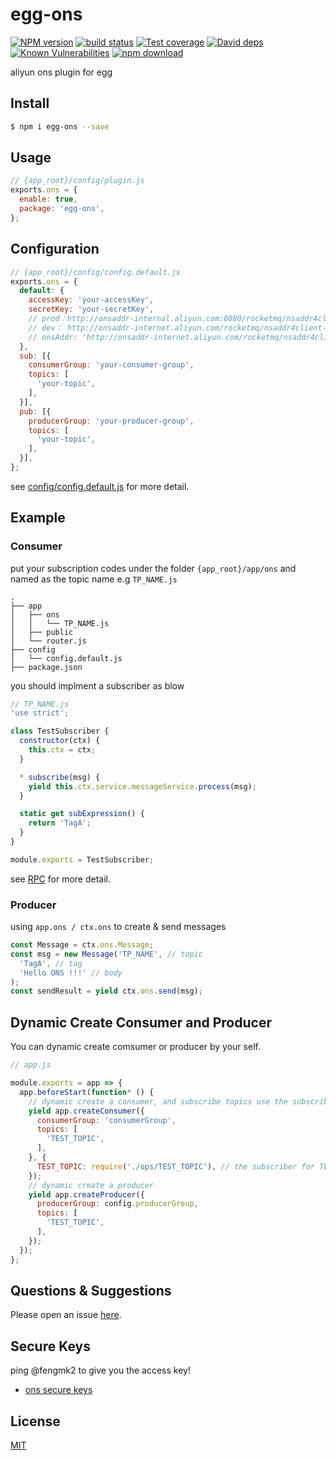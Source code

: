 # egg-ons

[![NPM version][npm-image]][npm-url]
[![build status][travis-image]][travis-url]
[![Test coverage][codecov-image]][codecov-url]
[![David deps][david-image]][david-url]
[![Known Vulnerabilities][snyk-image]][snyk-url]
[![npm download][download-image]][download-url]

[npm-image]: https://img.shields.io/npm/v/egg-ons.svg?style=flat-square
[npm-url]: https://npmjs.org/package/egg-ons
[travis-image]: https://img.shields.io/travis/eggjs/egg-ons.svg?style=flat-square
[travis-url]: https://travis-ci.org/eggjs/egg-ons
[codecov-image]: https://img.shields.io/codecov/c/github/eggjs/egg-ons.svg?style=flat-square
[codecov-url]: https://codecov.io/github/eggjs/egg-ons?branch=master
[david-image]: https://img.shields.io/david/eggjs/egg-ons.svg?style=flat-square
[david-url]: https://david-dm.org/eggjs/egg-ons
[snyk-image]: https://snyk.io/test/npm/egg-ons/badge.svg?style=flat-square
[snyk-url]: https://snyk.io/test/npm/egg-ons
[download-image]: https://img.shields.io/npm/dm/egg-ons.svg?style=flat-square
[download-url]: https://npmjs.org/package/egg-ons

aliyun ons plugin for egg

## Install

```bash
$ npm i egg-ons --save
```

## Usage

```js
// {app_root}/config/plugin.js
exports.ons = {
  enable: true,
  package: 'egg-ons',
};
```

## Configuration

```js
// {app_root}/config/config.default.js
exports.ons = {
  default: {
    accessKey: 'your-accessKey',
    secretKey: 'your-secretKey',
    // prod：http://onsaddr-internal.aliyun.com:8080/rocketmq/nsaddr4client-internal
    // dev： http://onsaddr-internet.aliyun.com/rocketmq/nsaddr4client-internet
    // onsAddr: 'http://onsaddr-internet.aliyun.com/rocketmq/nsaddr4client-internet',
  },
  sub: [{
    consumerGroup: 'your-consumer-group',
    topics: [
      'your-topic',
    ],
  }],
  pub: [{
    producerGroup: 'your-producer-group',
    topics: [
      'your-topic',
    ],
  }],
};
```

see [config/config.default.js](config/config.default.js) for more detail.

## Example

### Consumer

put your subscription codes under the folder `{app_root}/app/ons` and named as the topic name e.g `TP_NAME.js`

```
.
├── app
│   ├── ons
│   │   └── TP_NAME.js
│   ├── public
│   └── router.js
├── config
│   └── config.default.js
├── package.json
```

you should implment a subscriber as blow

```js
// TP_NAME.js
'use strict';

class TestSubscriber {
  constructor(ctx) {
    this.ctx = ctx;
  }

  * subscribe(msg) {
    yield this.ctx.service.messageService.process(msg);
  }

  static get subExpression() {
    return 'TagA';
  }
}

module.exports = TestSubscriber;
```

see [RPC](https://github.com/eggjs/egg/issues/1468) for more detail.

### Producer

using `app.ons / ctx.ons` to create & send messages

```js
const Message = ctx.ons.Message;
const msg = new Message('TP_NAME', // topic
  'TagA', // tag
  'Hello ONS !!!' // body
);
const sendResult = yield ctx.ons.send(msg);
```

## Dynamic Create Consumer and Producer

You can dynamic create comsumer or producer by your self.

```js
// app.js

module.exports = app => {
  app.beforeStart(function* () {
    // dynamic create a consumer, and subscribe topics use the subscriber in the second argument
    yield app.createConsumer({
      consumerGroup: 'consumerGroup',
      topics: [
        'TEST_TOPIC',
      ],
    }, {
      TEST_TOPIC: require('./ops/TEST_TOPIC'), // the subscriber for TEST_TOPIC
    });
    // dynamic create a producer
    yield app.createProducer({
      producerGroup: config.producerGroup,
      topics: [
        'TEST_TOPIC',
      ],
    });
  });
};
```

## Questions & Suggestions

Please open an issue [here](https://github.com/eggjs/egg/issues).


## Secure Keys

ping @fengmk2 to give you the access key!

- [ons secure keys](https://sharelock.io/1/AbXLnDfKcK5syo0rNnmIfYFagr-YZ9FdYjsV84rrQ0E.Q7hdg2/gPqxUCvlzQ2Kc6TEodWs3pOngxYpzKOAw-oCAgQZ4ZFZ8UF5HD/78NoP0krmaT7I4Ny_h7t4xhiAY2aLzwYlRwlHEmeEPeD7_6ZOI/J_QxBEFyEtAej_CMTL-5gJJS-dOA3lkyy8n3b7--0rJrSt2Vru/KY4Sdu6rwnsU9VZwAr-G2R_P8XiR4pHoHXuppYYbbcuu1PCQNK/rM8ajQMGMZg_PUqQWxaI6_zq0rr8gnmydeebKY0FBkkRRcDbat/v5eDQH6VrBSAqfMcoMEGWBMBeyFId3ClpO5LI0Bh1QFlvD9VbY/1LYQf3B475RvP5mpOgvdvx4xaCMdzSEXjbfZ6eQbDyT7QdF75S/hqr7u5Mclln66T718GxKCZ7XselJFPzxWyLv9Wos8gFIuNBl59/XhsrYXMf7In_W_qZQ84EvuB38CD5GubHsboVkuL0p3eOM4Vj3u/qGUQNUXa5CbGwHg1tKzP3E5eJLCiNX5DCTH2np-YDQJ5BOic27/Gy95jKwNTqowGT-n8vOpzn3b2ZIPDBZW2xaSI5NCYrbAMc9lbm/R-Vg751_pFx51fI1C4VoMBC44qgb5auUwtnEbl-DvKDuI2qb6b/-grhrQBp5wMZPBZMi5YfiOGQJxSMhxfGLjTwOJhCnojlcjls1Z/DMEaYzol0xDRdJYG5VwlaKUyIU_iAMfhFU7XZI_T3cqXdI3Pxg/XaCm0n2iJIJMjh0FE.G5xap1BPeUo3wZzXanJa8A#)

## License

[MIT](LICENSE)
